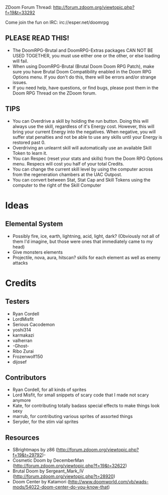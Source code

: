 ZDoom Forum Thread: http://forum.zdoom.org/viewtopic.php?f=19&t=33292

Come join the fun on IRC: irc://esper.net/doomrpg

PLEASE READ THIS!
-----------------
- The DoomRPG-Brutal and DoomRPG-Extras packages CAN NOT BE USED TOGETHER, you must use either one or the other, or else loading will fail.
- When using DoomRPG-Brutal (Brutal Doom Doom RPG Patch), make sure you have Brutal Doom Compatibility enabled in the Doom RPG Options menu. If you don't do this, there will be errors and/or strange issues.
- If you need help, have questions, or find bugs, please post them in the Doom RPG Thread on the ZDoom forum.

TIPS
----
- You can Overdrive a skill by holding the run button. Doing this will always use the skill, regardless of it's Energy cost. However, this will bring your current Energy into the negatives. When negative, you will suffer stat penalties and not be able to use any skills until your Energy is restored past 0.
- Overdriving an unlearnt skill will automatically use an available Skill Token to learn it.
- You can Respec (reset your stats and skills) from the Doom RPG Options menu. Respecs will cost you half of your total Credits.
- You can change the current skill level by using the computer across from the regeneration chambers at the UAC Outpost.
- You can convert between Stat, Stat Cap and Skill Tokens using the computer to the right of the Skill Computer

Ideas
=====

Elemental System
----------------
- Possibly fire, ice, earth, lightning, acid, light, dark? (Obviously not all of them I'd imagine, but those were ones that immediately came to my head)
- Give monsters elements
- Projectile, nova, aura, hitscan? skills for each element as well as enemy attacks

Credits
=======

Testers
-------
- Ryan Cordell
- LordMisfit
- Serious Cacodemon
- yoshi314
- karmakazi
- valherran
- -Ghost-
- Ribo Zurai
- Frozenwolf150
- dijosef

Contributors
------------
- Ryan Cordell, for all kinds of sprites
- Lord Misfit, for small snippets of scary code that I made not scary anymore
- Kate, for contributing totally badass special effects to make things look sexy
- marrub, for contributing various sprites of assorted things
- Seryder, for the stim vial sprites

Resources
---------
- SBrightmaps by z86 (http://forum.zdoom.org/viewtopic.php?f=19&t=29792)-
- Cosmetic Doom by DecemberMan (http://forum.zdoom.org/viewtopic.php?f=19&t=32622)
- Brutal Doom by Sergeant_Mark_IV (http://forum.zdoom.org/viewtopic.php?t=28920)
- Doom Center by Katamori (http://www.doomworld.com/vb/wads-mods/54022-doom-center-do-you-know-that)

